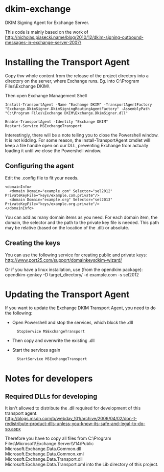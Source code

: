 dkim-exchange
=============

DKIM Signing Agent for Exchange Server.

This code is mainly based on the work of http://nicholas.piasecki.name/blog/2010/12/dkim-signing-outbound-messages-in-exchange-server-2007/

# Installing the Transport Agent

Copy thw whole content from the release of the project directory into a directory on the server, where Exchange runs.
Eg. into C:\Program Files\Exchange DKIM\

Then open Exchange Management Shell

	Install-TransportAgent -Name "Exchange DKIM" -TransportAgentFactory "Exchange.DkimSigner.DkimSigningRoutingAgentFactory" -AssemblyPath "C:\Program Files\Exchange DKIM\Exchange.DkimSigner.dll"
	 
	Enable-TransportAgent -Identity "Exchange DKIM"
	Restart-Service MSExchangeTransport

Interestingly, there will be a note telling you to close the Powershell window. It is not kidding. For some reason, the Install-TransportAgent cmdlet will keep a file handle open on our DLL, preventing Exchange from actually loading it until we close the Powershell window.

## Configuring the agent
Edit the .config file to fit your needs.

    <domainInfo>
      <domain Domain="example.com" Selector="sel2012" PrivateKeyFile="keys/example.com.private"/>
      <domain Domain="example.org" Selector="sel2013" PrivateKeyFile="keys/example.org.private"/>
    </domainInfo>

You can add as many domain items as you need. For each domain item, the domain, the selector and the path to the private key file is needed.
This path may be relative (based on the location of the .dll) or absolute.

## Creating the keys

You can use the following service for creating public and private keys:
http://www.port25.com/support/domainkeysdkim-wizard/

Or if you have a linux installation, use (from the opendkim package):
    opendkim-genkey -D target_directory/ -d example.com -s sel2012

# Updating the Transport Agent

If you want to update the Exchange DKIM Transport Agent, you need to do the following:

* Open Powershell and stop the services, which block the .dll

        StopService MSExchangeTransport
       
* Then copy and overwrite the existing .dll
* Start the services again

        StartService MSExchangeTransport

# Notes for developers

## Required DLLs for developing

It isn't allowed to distribute the .dll required for development of this transport agent.
http://blogs.msdn.com/b/webdav_101/archive/2009/04/02/don-t-redistribute-product-dlls-unless-you-know-its-safe-and-legal-to-do-so.aspx

Therefore you have to copy all files from 
C:\Program Files\Microsoft\Exchange Server\V14\Public
Microsoft.Exchange.Data.Common.dll
Microsoft.Exchange.Data.Common.xml
Microsoft.Exchange.Data.Transport.dll
Microsoft.Exchange.Data.Transport.xml
into the Lib directory of this project.



